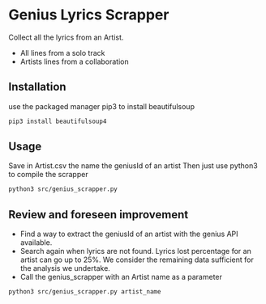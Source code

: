 # Genius Lyrics Scrapper
Collect all the lyrics from an Artist.
- All lines from a solo track
- Artists lines from a collaboration

## Installation
use the packaged manager pip3 to install beautifulsoup

```bash
pip3 install beautifulsoup4
```
## Usage
Save in Artist.csv the name the geniusId of an artist
Then just use python3 to compile the scrapper

```bash
python3 src/genius_scrapper.py
```

## Review and foreseen improvement
- Find a way to extract the geniusId of an artist with the genius API available.
- Search again when lyrics are not found. Lyrics lost percentage for an artist can go up to 25%. We consider the remaining data sufficient for the analysis we undertake.
- Call the genius_scrapper with an Artist name as a parameter
```bash
python3 src/genius_scrapper.py artist_name
```